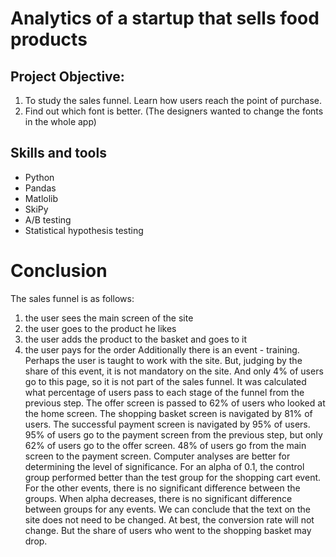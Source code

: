 # Analytics of a startup that sells food products

## Project Objective: 
1. To study the sales funnel. Learn how users reach the point of purchase. 
2. Find out which font is better. (The designers wanted to change the fonts in the whole app)
   
## Skills and tools
- Python
- Pandas
- Matlolib
- SkiPy
- A/B testing
- Statistical hypothesis testing

# Conclusion

The sales funnel is as follows: 
1) the user sees the main screen of the site
2) the user goes to the product he likes
3) the user adds the product to the basket and goes to it
4) the user pays for the order
Additionally there is an event - training. Perhaps the user is taught to work with the site. But, judging by the share of this event, it is not mandatory on the site. And only 4% of users go to this page, so it is not part of the sales funnel.
It was calculated what percentage of users pass to each stage of the funnel from the previous step. The offer screen is passed to 62% of users who looked at the home screen. The shopping basket screen is navigated by 81% of users. The successful payment screen is navigated by 95% of users. 95% of users go to the payment screen from the previous step, but only 62% of users go to the offer screen. 48% of users go from the main screen to the payment screen.
Computer analyses are better for determining the level of significance. For an alpha of 0.1, the control group performed better than the test group for the shopping cart event. For the other events, there is no significant difference between the groups. When alpha decreases, there is no significant difference between groups for any events.
We can conclude that the text on the site does not need to be changed. At best, the conversion rate will not change. But the share of users who went to the shopping basket may drop.
